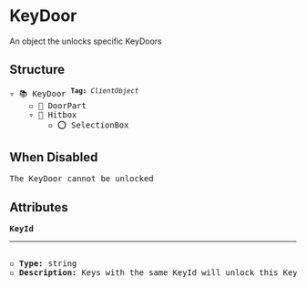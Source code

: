 # KeyDoor

An object the unlocks specific KeyDoors

## Structure
<pre>
▿ 📚 KeyDoor <sup><b>Tag:</b> <i>ClientObject</i></sup>
    ▫️ 🔲 DoorPart  
    ▿ 🔲 Hitbox 
        ▫️ ⭕️ SelectionBox
</pre>

## When Disabled
<pre>
The KeyDoor cannot be unlocked
</pre>

## Attributes
<pre>
<b>KeyId</b>  
<hr>
▫️ <b>Type:</b> string  
▫️ <b>Description:</b> Keys with the same KeyId will unlock this KeyDoor
</pre>
